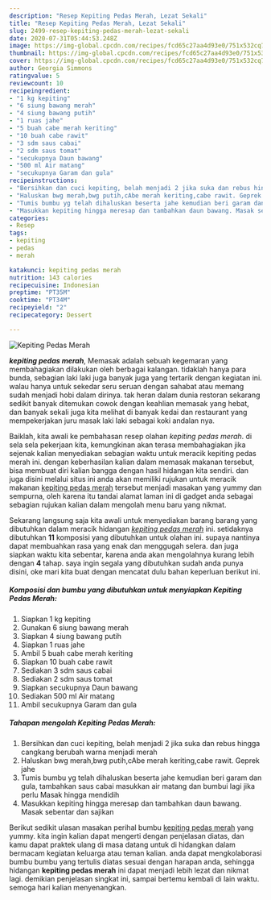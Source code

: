 ```yaml
---
description: "Resep Kepiting Pedas Merah, Lezat Sekali"
title: "Resep Kepiting Pedas Merah, Lezat Sekali"
slug: 2499-resep-kepiting-pedas-merah-lezat-sekali
date: 2020-07-31T05:44:53.248Z
image: https://img-global.cpcdn.com/recipes/fcd65c27aa4d93e0/751x532cq70/kepiting-pedas-merah-foto-resep-utama.jpg
thumbnail: https://img-global.cpcdn.com/recipes/fcd65c27aa4d93e0/751x532cq70/kepiting-pedas-merah-foto-resep-utama.jpg
cover: https://img-global.cpcdn.com/recipes/fcd65c27aa4d93e0/751x532cq70/kepiting-pedas-merah-foto-resep-utama.jpg
author: Georgia Simmons
ratingvalue: 5
reviewcount: 10
recipeingredient:
- "1 kg kepiting"
- "6 siung bawang merah"
- "4 siung bawang putih"
- "1 ruas jahe"
- "5 buah cabe merah keriting"
- "10 buah cabe rawit"
- "3 sdm saus cabai"
- "2 sdm saus tomat"
- "secukupnya Daun bawang"
- "500 ml Air matang"
- "secukupnya Garam dan gula"
recipeinstructions:
- "Bersihkan dan cuci kepiting, belah menjadi 2 jika suka dan rebus hingga cangkang berubah warna menjadi merah"
- "Haluskan bwg merah,bwg putih,cAbe merah keriting,cabe rawit. Geprek jahe"
- "Tumis bumbu yg telah dihaluskan beserta jahe kemudian beri garam dan gula, tambahkan saus cabai masukkan air matang dan bumbui lagi jika perlu Masak hingga mendidih"
- "Masukkan kepiting hingga meresap dan tambahkan daun bawang. Masak sebentar dan sajikan"
categories:
- Resep
tags:
- kepiting
- pedas
- merah

katakunci: kepiting pedas merah 
nutrition: 143 calories
recipecuisine: Indonesian
preptime: "PT35M"
cooktime: "PT34M"
recipeyield: "2"
recipecategory: Dessert

---
```



![Kepiting Pedas Merah](https://img-global.cpcdn.com/recipes/fcd65c27aa4d93e0/751x532cq70/kepiting-pedas-merah-foto-resep-utama.jpg)

<b><i>kepiting pedas merah</i></b>, Memasak adalah sebuah kegemaran yang membahagiakan dilakukan oleh berbagai kalangan. tidaklah hanya para bunda, sebagian laki laki juga banyak juga yang tertarik dengan kegiatan ini. walau hanya untuk sekedar seru seruan dengan sahabat atau memang sudah menjadi hobi dalam dirinya. tak heran dalam dunia restoran sekarang sedikit banyak ditemukan cowok dengan keahlian memasak yang hebat, dan banyak sekali juga kita melihat di banyak kedai dan restaurant yang mempekerjakan juru masak laki laki sebagai koki andalan nya.



Baiklah, kita awali ke pembahasan resep olahan <i>kepiting pedas merah</i>. di sela sela pekerjaan kita, kemungkinan akan terasa membahagiakan jika sejenak kalian menyediakan sebagian waktu untuk meracik kepiting pedas merah ini. dengan keberhasilan kalian dalam memasak makanan tersebut, bisa membuat diri kalian bangga dengan hasil hidangan kita sendiri. dan juga disini melalui situs ini anda akan memiliki rujukan untuk meracik makanan <u>kepiting pedas merah</u> tersebut menjadi masakan yang yummy dan sempurna, oleh karena itu tandai alamat laman ini di gadget anda sebagai sebagian rujukan kalian dalam mengolah menu baru yang nikmat.


Sekarang langsung saja kita awali untuk menyediakan barang barang yang dibutuhkan dalam meracik hidangan <u><i>kepiting pedas merah</i></u> ini. setidaknya dibutuhkan <b>11</b> komposisi yang dibutuhkan untuk olahan ini. supaya nantinya dapat membuahkan rasa yang enak dan menggugah selera. dan juga siapkan waktu kita sebentar, karena anda akan mengolahnya kurang lebih dengan <b>4</b> tahap. saya ingin segala yang dibutuhkan sudah anda punya disini, oke mari kita buat dengan mencatat dulu bahan keperluan berikut ini.

<!--inarticleads1-->

##### Komposisi dan bumbu yang dibutuhkan untuk menyiapkan Kepiting Pedas Merah:

1. Siapkan 1 kg kepiting
1. Gunakan 6 siung bawang merah
1. Siapkan 4 siung bawang putih
1. Siapkan 1 ruas jahe
1. Ambil 5 buah cabe merah keriting
1. Siapkan 10 buah cabe rawit
1. Sediakan 3 sdm saus cabai
1. Sediakan 2 sdm saus tomat
1. Siapkan secukupnya Daun bawang
1. Sediakan 500 ml Air matang
1. Ambil secukupnya Garam dan gula




<!--inarticleads2-->

##### Tahapan mengolah Kepiting Pedas Merah:

1. Bersihkan dan cuci kepiting, belah menjadi 2 jika suka dan rebus hingga cangkang berubah warna menjadi merah
1. Haluskan bwg merah,bwg putih,cAbe merah keriting,cabe rawit. Geprek jahe
1. Tumis bumbu yg telah dihaluskan beserta jahe kemudian beri garam dan gula, tambahkan saus cabai masukkan air matang dan bumbui lagi jika perlu Masak hingga mendidih
1. Masukkan kepiting hingga meresap dan tambahkan daun bawang. Masak sebentar dan sajikan




Berikut sedikit ulasan masakan perihal bumbu <u>kepiting pedas merah</u> yang yummy. kita ingin kalian dapat mengerti dengan penjelasan diatas, dan kamu dapat praktek ulang di masa datang untuk di hidangkan dalam bermacam kegiatan keluarga atau teman kalian. anda dapat mengkolaborasi bumbu bumbu yang tertulis diatas sesuai dengan harapan anda, sehingga hidangan <b>kepiting pedas merah</b> ini dapat menjadi lebih lezat dan nikmat lagi. demikian penjelasan singkat ini, sampai bertemu kembali di lain waktu. semoga hari kalian menyenangkan.
